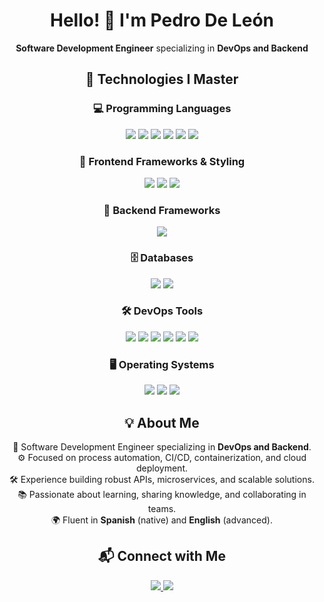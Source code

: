<!-- Header -->
<h1 align="center">Hello! 👋 I'm Pedro De León</h1>
<p align="center"><strong>Software Development Engineer</strong> specializing in <strong>DevOps and Backend</strong></p>

<!-- Technologies -->
<h2 align="center">🚀 Technologies I Master</h2>

<!-- Programming Languages -->
<h3 align="center">💻 Programming Languages</h3>
<p align="center">
  <img src="https://custom-icon-badges.demolab.com/badge/Java-007396.svg?logo=java&logoColor=white"/>
  <img src="https://custom-icon-badges.demolab.com/badge/C%23-%23239120.svg?logo=cshrp&logoColor=white"/>
  <img src="https://custom-icon-badges.demolab.com/badge/Python-3776AB.svg?logo=python&logoColor=white"/>
  <img src="https://custom-icon-badges.demolab.com/badge/JavaScript-F7DF1E.svg?logo=javascript&logoColor=black"/>
  <img src="https://custom-icon-badges.demolab.com/badge/TypeScript-3178C6.svg?logo=typescript&logoColor=white"/>
  <img src="https://custom-icon-badges.demolab.com/badge/Bash-4EAA25.svg?logo=gnubash&logoColor=white"/>
</p>

<!-- Frontend Frameworks -->
<h3 align="center">🎨 Frontend Frameworks & Styling</h3>
<p align="center">
  <img src="https://custom-icon-badges.demolab.com/badge/Angular-DD0031.svg?logo=angular&logoColor=white"/>
  <img src="https://custom-icon-badges.demolab.com/badge/Sass-CC6699.svg?logo=sass&logoColor=white"/>
  <img src="https://custom-icon-badges.demolab.com/badge/Tailwind%20CSS-06B6D4.svg?logo=tailwindcss&logoColor=white"/>
</p>

<!-- Backend Frameworks -->
<h3 align="center">🧩 Backend Frameworks</h3>
<p align="center">
  <img src="https://custom-icon-badges.demolab.com/badge/.NET-512BD4.svg?logo=dotnet&logoColor=white"/>
</p>

<!-- Databases -->
<h3 align="center">🗄️ Databases</h3>
<p align="center">
  <img src="https://custom-icon-badges.demolab.com/badge/MySQL-4479A1.svg?logo=mysql&logoColor=white"/>
  <img src="https://custom-icon-badges.demolab.com/badge/MongoDB-47A248.svg?logo=mongodb&logoColor=white"/>
</p>

<!-- DevOps Tools -->
<h3 align="center">🛠️ DevOps Tools</h3>
<p align="center">
  <img src="https://custom-icon-badges.demolab.com/badge/AWS-%23FF9900.svg?logo=aws&logoColor=white"/>
  <img src="https://custom-icon-badges.demolab.com/badge/Microsoft%20Azure-0078D4.svg?logo=microsoftazure&logoColor=white"/>
  <img src="https://custom-icon-badges.demolab.com/badge/Docker-2496ED.svg?logo=docker&logoColor=white"/>
  <img src="https://custom-icon-badges.demolab.com/badge/Kubernetes-326CE5.svg?logo=kubernetes&logoColor=white"/>
  <img src="https://custom-icon-badges.demolab.com/badge/Git-F05032.svg?logo=git&logoColor=white"/>
  <img src="https://custom-icon-badges.demolab.com/badge/GitHub-181717.svg?logo=github&logoColor=white"/>
</p>

<!-- Operating Systems -->
<h3 align="center">🖥️ Operating Systems</h3>
<p align="center">
  <img src="https://custom-icon-badges.demolab.com/badge/Windows-0078D6.svg?logo=windows11&logoColor=white"/>
  <img src="https://custom-icon-badges.demolab.com/badge/Linux-FCC624.svg?logo=linux&logoColor=black"/>
  <img src="https://custom-icon-badges.demolab.com/badge/macOS-000000.svg?logo=apple&logoColor=white"/>
</p>

<!-- About Me -->
<h2 align="center">💡 About Me</h2>
<p align="center">
  🔧 Software Development Engineer specializing in <strong>DevOps and Backend</strong>.<br>
  ⚙️ Focused on process automation, CI/CD, containerization, and cloud deployment.<br>
  🛠️ Experience building robust APIs, microservices, and scalable solutions.<br>
  📚 Passionate about learning, sharing knowledge, and collaborating in teams.<br>
  🌍 Fluent in <strong>Spanish</strong> (native) and <strong>English</strong> (advanced).
</p>

<!-- Contact -->
<h2 align="center">📬 Connect with Me</h2>
<p align="center">
  <a href="https://github.com/pedrodeleondev" target="_blank">
    <img src="https://custom-icon-badges.demolab.com/badge/GitHub-pedrodeleondev-181717.svg?logo=github&logoColor=white"/>
  </a>
  <a href="https://www.linkedin.com/in/pedro-de-león-120356272/" target="_blank">
    <img src="https://custom-icon-badges.demolab.com/badge/LinkedIn-Pedro%20De%20León-0A66C2.svg?logo=linkedin&logoColor=white"/>
  </a>
</p>
